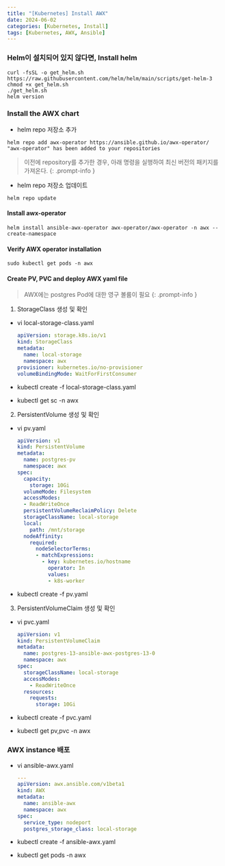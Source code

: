 ```yaml
---
title: "[Kubernetes] Install AWX"
date: 2024-06-02
categories: [Kubernetes, Install]
tags: [Kubernetes, AWX, Ansible]
---
```


### Helm이 설치되어 있지 않다면, Install helm
```
curl -fsSL -o get_helm.sh https://raw.githubusercontent.com/helm/helm/main/scripts/get-helm-3
chmod +x get_helm.sh
./get_helm.sh
helm version
```

### Install the AWX chart
- helm repo 저장소 추가
```
helm repo add awx-operator https://ansible.github.io/awx-operator/
"awx-operator" has been added to your repositories
```

> 이전에 repository를 추가한 경우, 아래 명령을 실행하여 최신 버전의 패키지를 가져온다.
{: .prompt-info }

- helm repo 저장소 업데이트
```
helm repo update
```

#### Install awx-operator
```
helm install ansible-awx-operator awx-operator/awx-operator -n awx --create-namespace
```

#### Verify AWX operator installation
```
sudo kubectl get pods -n awx
```

#### Create PV, PVC and deploy AWX yaml file

> AWX에는 postgres Pod에 대한 영구 볼륨이 필요
{: .prompt-info }

1. StorageClass 생성 및 확인
- vi local-storage-class.yaml
  ```yaml
  apiVersion: storage.k8s.io/v1
  kind: StorageClass
  metadata:
    name: local-storage
    namespace: awx
  provisioner: kubernetes.io/no-provisioner
  volumeBindingMode: WaitForFirstConsumer
  ```

- kubectl create -f local-storage-class.yaml
- kubectl get sc -n awx

2. PersistentVolume 생성 및 확인
- vi pv.yaml
  ```yaml
  apiVersion: v1
  kind: PersistentVolume
  metadata:
    name: postgres-pv
    namespace: awx
  spec:
    capacity:
      storage: 10Gi
    volumeMode: Filesystem
    accessModes:
    - ReadWriteOnce
    persistentVolumeReclaimPolicy: Delete
    storageClassName: local-storage
    local:
      path: /mnt/storage
    nodeAffinity:
      required:
        nodeSelectorTerms:
        - matchExpressions:
          - key: kubernetes.io/hostname
            operator: In
            values:
            - k8s-worker
  ```

- kubectl create -f pv.yaml

3. PersistentVolumeClaim 생성 및 확인
- vi pvc.yaml
  ```yaml
  apiVersion: v1
  kind: PersistentVolumeClaim
  metadata:
    name: postgres-13-ansible-awx-postgres-13-0
    namespace: awx
  spec:
    storageClassName: local-storage
    accessModes:
      - ReadWriteOnce
    resources:
      requests:
        storage: 10Gi
  ```

- kubectl create -f pvc.yaml
- kubectl get pv,pvc -n awx

### AWX instance 배포
- vi ansible-awx.yaml
  ```yaml
  ---
  apiVersion: awx.ansible.com/v1beta1
  kind: AWX
  metadata:
    name: ansible-awx
    namespace: awx
  spec:
    service_type: nodeport
    postgres_storage_class: local-storage
  ```

- kubectl create -f ansible-awx.yaml
- kubectl get pods -n awx